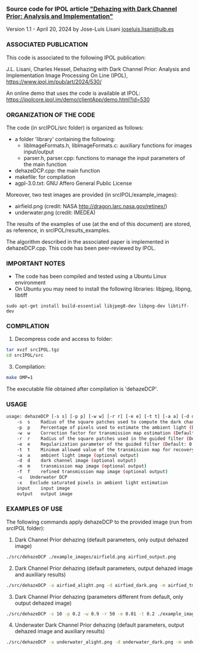 ### Source code for IPOL article ["Dehazing with Dark Channel Prior: Analysis and Implementation"](https://ipol.im)


Version 1.1 - April 20, 2024
by Jose-Luis Lisani <joseluis.lisani@uib.es>


### ASSOCIATED PUBLICATION

This code is associated to the following IPOL publication:

J.L. Lisani, Charles Hessel,
Dehazing with Dark Channel Prior: Analysis and Implementation
Image Processing On Line (IPOL), https://www.ipol.im/pub/art/2024/530/

An online demo that uses the code is available at IPOL: https://ipolcore.ipol.im/demo/clientApp/demo.html?id=530


### ORGANIZATION OF THE CODE

The code (in srcIPOL/src folder) is organized as follows:

- a folder 'library' containing the following: 
	 - libImageFormats.h, libImageFormats.c: auxiliary functions for 
   images input/output
     - parser.h, parser.cpp: functions to manage the input parameters of the
   main function
- dehazeDCP.cpp: the main function
- makefile: for compilation
- agpl-3.0.txt: GNU Affero General Public License 

Moreover, two test images are provided (in srcIPOL/example_images):
- airfield.png (credit: NASA http://dragon.larc.nasa.gov/retinex/)
- underwater.png (credit: IMEDEA)

The results of the examples of use (at the end of this document) are stored, 
as reference, in srcIPOL/results_examples.

The algorithm described in the associated paper is implemented 
in dehazeDCP.cpp. This code has been peer-reviewed by IPOL.

### IMPORTANT NOTES

- The code has been compiled and tested using a Ubuntu Linux environment
- On Ubuntu you may need to install the following libraries: libjpeg, libpng, libtiff
````{verbatim}
sudo apt-get install build-essential libjpeg8-dev libpng-dev libtiff-dev
````
 

### COMPILATION

1) Decompress code and access to folder:
````bash
tar xvzf srcIPOL.tgz
cd srcIPOL/src
````

3) Compilation:
````bash
make OMP=1
````

The executable file obtained after compilation is 'dehazeDCP'.



### USAGE

````bash
usage: dehazeDCP [-s s] [-p p] [-w w] [-r r] [-e e] [-t t] [-a a] [-d d] [-m m] [-f f] [-u] [-x]  input  output 
	-s  s	 Radius of the square patches used to compute the dark channel (Default: 7)
	-p  p	 Percentage of pixels used to estimate the ambient light (Default: 0.1)
	-w  w	 Correction factor for transmission map estimation (Default: 0.95)
	-r  r	 Radius of the square patches used in the guided filter (Default: 30)
	-e  e	 Regularization parameter of the guided filter (Default: 0.0001)
	-t  t	 Minimum allowed value of the transmission map for recovery of dehazed result (Default: 0.1)
	-a  a	 ambient light image (optional output) 
	-d  d	 dark channel image (optional output) 
	-m  m	 transmission map image (optional output) 
	-f  f	 refined transmission map image (optional output) 
	-u	 Underwater DCP 
	-x	 Exclude saturated pixels in ambient light estimation 
	input	 input image
	output	 output image
````




### EXAMPLES OF USE

The following commands apply dehazeDCP to the provided image (run from srcIPOL folder):

1) Dark Channel Prior dehazing (default parameters, only output dehazed image)

````bash
./src/dehazeDCP ./example_images/airfield.png airfied_output.png
````

2) Dark Channel Prior dehazing (default parameters, output dehazed image and auxiliary results)

````bash
./src/dehazeDCP -a airfied_alight.png -d airfied_dark.png -m airfied_tmap.png -f airfied_tmapf.png ./example_images/airfield.png airfied_output.png 
````

3) Dark Channel Prior dehazing (parameters different from default, only output dehazed image)

````bash
./src/dehazeDCP -s 10 -p 0.2 -w 0.9 -r 50 -e 0.01 -t 0.2 ./example_images/airfield.png airfied_output2.png
````

4) Underwater Dark Channel Prior dehazing (default parameters, output dehazed image and auxiliary results)

````bash
./src/dehazeDCP -a underwater_alight.png -d underwater_dark.png -m underwater_tmap.png -f underwater_tmapf.png -u ./example_images/underwater.png underwater_output.png 
````



